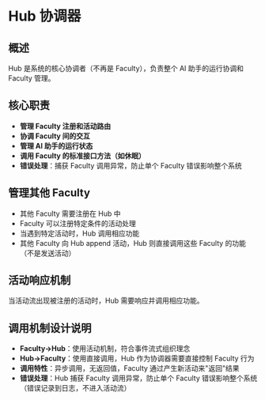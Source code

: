 # Hub 协调器

## 概述

Hub 是系统的核心协调者（不再是 Faculty），负责整个 AI 助手的运行协调和 Faculty 管理。

## 核心职责

- **管理 Faculty 注册和活动路由**
- **协调 Faculty 间的交互**
- **管理 AI 助手的运行状态**
- **调用 Faculty 的标准接口方法（如休眠）**
- **错误处理**：捕获 Faculty 调用异常，防止单个 Faculty 错误影响整个系统

## 管理其他 Faculty

- 其他 Faculty 需要注册在 Hub 中
- Faculty 可以注册特定条件的活动处理
- 当遇到特定活动时，Hub 调用相应功能
- 其他 Faculty 向 Hub append 活动，Hub 则直接调用这些 Faculty 的功能（不是发送活动）

## 活动响应机制

当活动流出现被注册的活动时，Hub 需要响应并调用相应功能。

## 调用机制设计说明

- **Faculty→Hub**：使用活动机制，符合事件流式组织理念
- **Hub→Faculty**：使用直接调用，Hub 作为协调器需要直接控制 Faculty 行为
- **调用特性**：异步调用，无返回值，Faculty 通过产生新活动来"返回"结果
- **错误处理**：Hub 捕获 Faculty 调用异常，防止单个 Faculty 错误影响整个系统（错误记录到日志，不进入活动流）